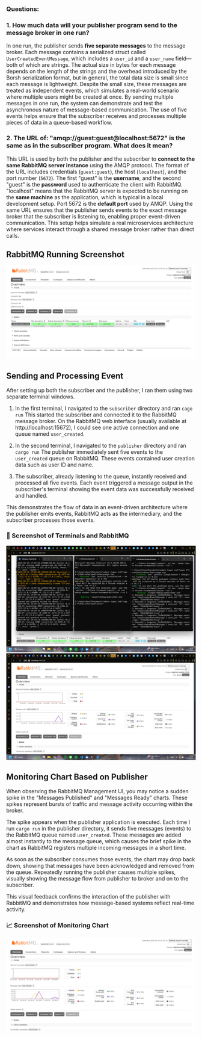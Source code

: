### Questions:

### 1. How much data will your publisher program send to the message broker in one run?

In one run, the publisher sends **five separate messages** to the message broker. Each message contains a serialized struct called `UserCreatedEventMessage`, which includes a `user_id` and a `user_name` field—both of which are strings. The actual size in bytes for each message depends on the length of the strings and the overhead introduced by the Borsh serialization format, but in general, the total data size is small since each message is lightweight. Despite the small size, these messages are treated as independent events, which simulates a real-world scenario where multiple users might be created at once. By sending multiple messages in one run, the system can demonstrate and test the asynchronous nature of message-based communication. The use of five events helps ensure that the subscriber receives and processes multiple pieces of data in a queue-based workflow.

### 2. The URL of: "amqp://guest:guest@localhost:5672" is the same as in the subscriber program. What does it mean?

This URL is used by both the publisher and the subscriber to **connect to the same RabbitMQ server instance** using the AMQP protocol. The format of the URL includes credentials (`guest:guest`), the host (`localhost`), and the port number (`5672`). The first "guest" is the **username**, and the second "guest" is the **password** used to authenticate the client with RabbitMQ. "localhost" means that the RabbitMQ server is expected to be running on the **same machine** as the application, which is typical in a local development setup. Port 5672 is the **default port** used by AMQP. Using the same URL ensures that the publisher sends events to the exact message broker that the subscriber is listening to, enabling proper event-driven communication. This setup helps simulate a real microservices architecture where services interact through a shared message broker rather than direct calls.

## RabbitMQ Running Screenshot

![RabbitMQ Running](media/rabbitmq_screenshot.png)

## Sending and Processing Event

After setting up both the subscriber and the publisher, I ran them using two separate terminal windows.

1. In the first terminal, I navigated to the `subscriber` directory and ran `cago run`
This started the subscriber and connected it to the RabbitMQ message broker. On the RabbitMQ web interface (usually available at http://localhost:15672), I could see one active connection and one queue named `user_created`.

2. In the second terminal, I navigated to the `publisher` directory and ran `cargo run`
The publisher immediately sent five events to the `user_created` queue on RabbitMQ. These events contained user creation data such as user ID and name.

3. The subscriber, already listening to the queue, instantly received and processed all five events. Each event triggered a message output in the subscriber's terminal showing the event data was successfully received and handled.

This demonstrates the flow of data in an event-driven architecture where the publisher emits events, RabbitMQ acts as the intermediary, and the subscriber processes those events.

### 📸 Screenshot of Terminals and RabbitMQ

![Sending and Receiving Events](media/events_terminal_screenshot.png)
![RabbitMQ Running](media/events_rabbitmq_screenshot.png)


## Monitoring Chart Based on Publisher

When observing the RabbitMQ Management UI, you may notice a sudden spike in the "Messages Published" and "Messages Ready" charts. These spikes represent bursts of traffic and message activity occurring within the broker.

The spike appears when the publisher application is executed. Each time I run `cargo run` in the publisher directory, it sends five messages (events) to the RabbitMQ queue named `user_created`. These messages are added almost instantly to the message queue, which causes the brief spike in the chart as RabbitMQ registers multiple incoming messages in a short time.

As soon as the subscriber consumes those events, the chart may drop back down, showing that messages have been acknowledged and removed from the queue. Repeatedly running the publisher causes multiple spikes, visually showing the message flow from publisher to broker and on to the subscriber.

This visual feedback confirms the interaction of the publisher with RabbitMQ and demonstrates how message-based systems reflect real-time activity.

### 📈 Screenshot of Monitoring Chart

![RabbitMQ Monitoring Spike](media/monitoring_spike.png)
